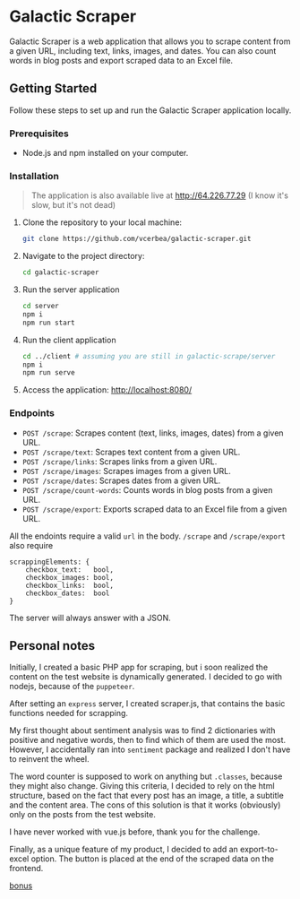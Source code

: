 
# Galactic Scraper

Galactic Scraper is a web application that allows you to scrape content from a given URL, including text, links, images, and dates. You can also count words in blog posts and export scraped data to an Excel file.

## Getting Started

Follow these steps to set up and run the Galactic Scraper application locally.

### Prerequisites
- Node.js and npm installed on your computer.

### Installation

> The application is also available live at http://64.226.77.29 (I know it's slow, but it's not dead)

1. Clone the repository to your local machine:

   ```bash
   git clone https://github.com/vcerbea/galactic-scraper.git
   ```
2. Navigate to the project directory:
   ```bash
   cd galactic-scraper
   ```
3. Run the server application
	```bash
	cd server		
	npm i
	npm run start
	```
4. Run the client application
	```bash
	cd ../client # assuming you are still in galactic-scrape/server
	npm i
	npm run serve
	```
5. Access the application:
	[http://localhost:8080/](http://localhost:8080/)

### Endpoints
-   `POST /scrape`: Scrapes content (text, links, images, dates) from a given URL.
-   `POST /scrape/text`: Scrapes text content from a given URL.
-   `POST /scrape/links`: Scrapes links from a given URL.    
-   `POST /scrape/images`: Scrapes images from a given URL.    
-   `POST /scrape/dates`: Scrapes dates from a given URL.    
-   `POST /scrape/count-words`: Counts words in blog posts from a given URL.
-   `POST /scrape/export`: Exports scraped data to an Excel file from a given URL.

All the endoints require a valid `url`  in the body.
`/scrape` and `/scrape/export`  also require
```
scrappingElements: {  
	checkbox_text:   bool,
    checkbox_images: bool,
    checkbox_links:  bool,
    checkbox_dates:  bool
}
```
The server will always answer with a JSON.

## Personal notes
Initially, I created a basic PHP app for scraping, but i soon realized the content on the test website is dynamically generated. I decided to go with nodejs, because of the `puppeteer`.

After setting an `express` server, I created scraper.js, that contains the basic functions needed for scrapping.

My first thought about sentiment analysis was to find 2 dictionaries with positive and negative words, then to find which of them are used the most. However, I accidentally ran into `sentiment` package and realized I don't have to reinvent the wheel.

The word counter is supposed to work on anything but `.classes`, because they might also change. Giving this criteria, I decided to rely on the html structure, based on the fact that every post has an image, a title, a subtitle and the content area. The cons of this solution is that it works (obviously) only on the posts from the test website.

I have never worked with vue.js before, thank you for the challenge.

Finally, as a unique feature of my product, I decided to add an export-to-excel option. The button is placed at the end of the scraped data on the frontend.


[bonus](https://www.youtube.com/watch?v=dQw4w9WgXcQ)